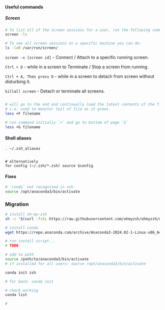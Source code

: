 #### Useful commands 

##### Screen 

```bash
# To list all of the screen sessions for a user, run the following command as that user:
screen -ls

# To see all screen sessions on a specific machine you can do:
ls -laR /var/run/screen/

```

`screen -x [screen id]` - Connect / Attach to a specific running screen.

`Ctrl + D` - while in a screen to Terminate / Stop a screen from running.

`Ctrl + A, Then press D` - while in a screen to detach from screen without disturbing it.

`killall screen` - Detach or terminate all screens.
```bash

# will go to the end and continually load the latest contents of the file.
# i.e. used to monitor tail of file as it grows. 
less +F filename

# run command initially `+` and go to bottom of page `G`
less +G filename
```


#### Shell aliases

```
. ~/.zsh_aliases 


# alternatively 
for config (~/.zsh/*.zsh) source $config

```

#### Fixes 
```bash
# `conda` not recognised in zsh
source /opt/anaconda3/bin/activate
```


### Migration 

```bash
# install oh-my-zsh
sh -c "$(curl -fsSL https://raw.githubusercontent.com/ohmyzsh/ohmyzsh/master/tools/install.sh)"

# install conda
wget https://repo.anaconda.com/archive/Anaconda3-2024.02-1-Linux-x86_64.sh

# run install script...
# TODO

# add to path
source /path/to/anaconda3/bin/activate
# if installed for all users: source /opt/anaconda3/bin/activate

conda init zsh

# for bash: conda init

# check working
conda list

# 
```
